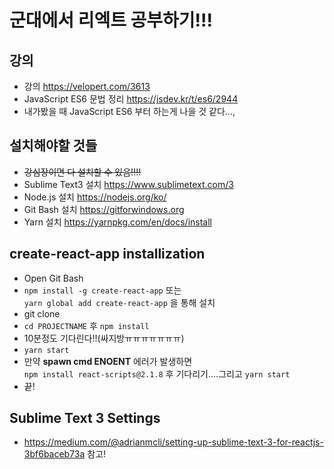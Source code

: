 # 군대에서 리엑트 공부하기!!!
## 강의
* 강의 https://velopert.com/3613
* JavaScript ES6 문법 정리 https://jsdev.kr/t/es6/2944
* 내가봤을 때 JavaScript ES6 부터 하는게 나을 것 같다...,
## 설치해야할 것들
* ~~강심장이면 다 설치할 수 있음!!!!~~
* Sublime Text3 설치 https://www.sublimetext.com/3
* Node.js 설치 https://nodejs.org/ko/
* Git Bash 설치 https://gitforwindows.org
* Yarn 설치 https://yarnpkg.com/en/docs/install
## create-react-app installization
* Open Git Bash
* `npm install -g create-react-app` 또는</br>
  `yarn global add create-react-app` 을 통해 설치
* git clone
* `cd PROJECTNAME` 후 `npm install`
* 10분정도 기다린다!!(싸지방ㅠㅠㅠㅠㅠㅠㅠ)
* `yarn start`
* 만약 <b>spawn cmd ENOENT</b> 에러가 발생하면 <br />`npm install react-scripts@2.1.8` 후 기다리기....그리고 `yarn start`
* 끝!
## Sublime Text 3 Settings
* https://medium.com/@adrianmcli/setting-up-sublime-text-3-for-reactjs-3bf6baceb73a 참고!
